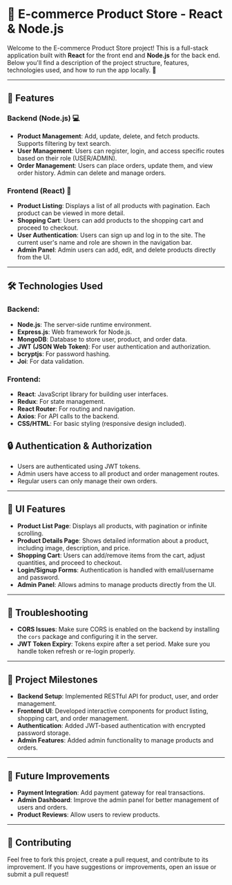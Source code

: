 # 🎉 E-commerce Product Store - React & Node.js

Welcome to the E-commerce Product Store project! This is a full-stack application built with **React** for the front end and **Node.js** for the back end. Below you'll find a description of the project structure, features, technologies used, and how to run the app locally. 🚀

---

## 🌟 Features

### Backend (Node.js) 💻

- **Product Management**: Add, update, delete, and fetch products. Supports filtering by text search.
- **User Management**: Users can register, login, and access specific routes based on their role (USER/ADMIN).
- **Order Management**: Users can place orders, update them, and view order history. Admin can delete and manage orders.
  
### Frontend (React) 🎨

- **Product Listing**: Displays a list of all products with pagination. Each product can be viewed in more detail.
- **Shopping Cart**: Users can add products to the shopping cart and proceed to checkout.
- **User Authentication**: Users can sign up and log in to the site. The current user's name and role are shown in the navigation bar.
- **Admin Panel**: Admin users can add, edit, and delete products directly from the UI.

---

## 🛠️ Technologies Used

### Backend:
- **Node.js**: The server-side runtime environment.
- **Express.js**: Web framework for Node.js.
- **MongoDB**: Database to store user, product, and order data.
- **JWT (JSON Web Token)**: For user authentication and authorization.
- **bcryptjs**: For password hashing.
- **Joi**: For data validation.

### Frontend:
- **React**: JavaScript library for building user interfaces.
- **Redux**: For state management.
- **React Router**: For routing and navigation.
- **Axios**: For API calls to the backend.
- **CSS/HTML**: For basic styling (responsive design included).

## 🔒 Authentication & Authorization

- Users are authenticated using JWT tokens.
- Admin users have access to all product and order management routes.
- Regular users can only manage their own orders.

---

## 🎨 UI Features

- **Product List Page**: Displays all products, with pagination or infinite scrolling.
- **Product Details Page**: Shows detailed information about a product, including image, description, and price.
- **Shopping Cart**: Users can add/remove items from the cart, adjust quantities, and proceed to checkout.
- **Login/Signup Forms**: Authentication is handled with email/username and password.
- **Admin Panel**: Allows admins to manage products directly from the UI.

---

## 🔧 Troubleshooting

- **CORS Issues**: Make sure CORS is enabled on the backend by installing the `cors` package and configuring it in the server.
- **JWT Token Expiry**: Tokens expire after a set period. Make sure you handle token refresh or re-login properly.

---

## 📅 Project Milestones

- **Backend Setup**: Implemented RESTful API for product, user, and order management.
- **Frontend UI**: Developed interactive components for product listing, shopping cart, and order management.
- **Authentication**: Added JWT-based authentication with encrypted password storage.
- **Admin Features**: Added admin functionality to manage products and orders.

---

## 🎯 Future Improvements

- **Payment Integration**: Add payment gateway for real transactions.
- **Admin Dashboard**: Improve the admin panel for better management of users and orders.
- **Product Reviews**: Allow users to review products.

---

## 🤝 Contributing

Feel free to fork this project, create a pull request, and contribute to its improvement. If you have suggestions or improvements, open an issue or submit a pull request!


